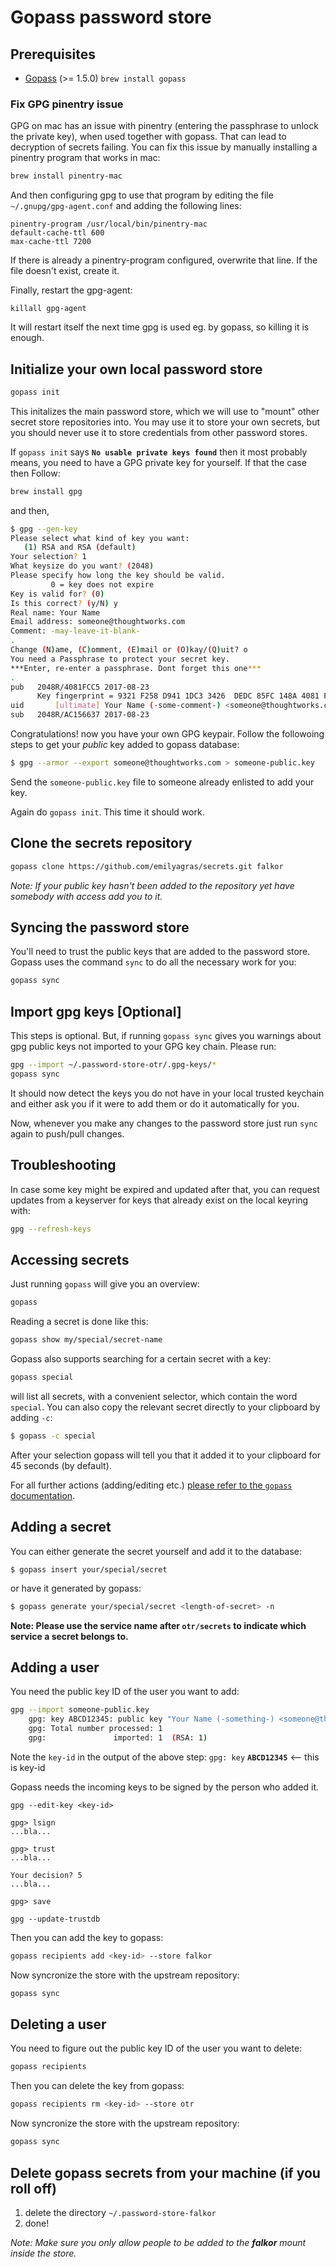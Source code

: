 # Gopass password store

## Prerequisites
- [Gopass](https://github.com/justwatchcom/gopass) (>= 1.5.0)
`brew install gopass`

### Fix GPG pinentry issue

GPG on mac has an issue with pinentry (entering the passphrase to unlock the private key), when used together with gopass. That can lead to decryption of secrets failing.
You can fix this issue by manually installing a pinentry program that works in mac:
```sh
brew install pinentry-mac
```
And then configuring gpg to use that program by editing the file `~/.gnupg/gpg-agent.conf`
and adding the following lines:
```
pinentry-program /usr/local/bin/pinentry-mac
default-cache-ttl 600
max-cache-ttl 7200
```
If there is already a pinentry-program configured, overwrite that line. If the file doesn't exist, create it.

Finally, restart the gpg-agent:
```
killall gpg-agent
```
It will restart itself the next time gpg is used eg. by gopass, so killing it is enough.


## Initialize your own local password store

```sh
gopass init
```

This initalizes the main password store, which we will use to "mount" other secret store repositories into. You may use it to store your own secrets, but you should never use it to store credentials from other password stores.

If `gopass init` says **`No usable private keys found`** then it most probably means, you need to have a GPG private key for yourself. If that the case then Follow:

```sh
brew install gpg
```

and then,

```sh
$ gpg --gen-key
Please select what kind of key you want:
   (1) RSA and RSA (default)
Your selection? 1
What keysize do you want? (2048)
Please specify how long the key should be valid.
         0 = key does not expire
Key is valid for? (0)
Is this correct? (y/N) y
Real name: Your Name
Email address: someone@thoughtworks.com
Comment: -may-leave-it-blank-
.
Change (N)ame, (C)omment, (E)mail or (O)kay/(Q)uit? o
You need a Passphrase to protect your secret key.
***Enter, re-enter a passphrase. Dont forget this one***
.
pub   2048R/4081FCC5 2017-08-23
      Key fingerprint = 9321 F258 D941 1DC3 3426  DEDC 85FC 148A 4081 FCC5
uid       [ultimate] Your Name (-some-comment-) <someone@thoughtworks.com>
sub   2048R/AC156637 2017-08-23
```

Congratulations! now you have your own GPG keypair. Follow the followoing steps to get your _public_ key added to gopass database:

```sh
$ gpg --armor --export someone@thoughtworks.com > someone-public.key
```

Send the `someone-public.key` file to someone already enlisted to add your key.

Again do `gopass init`. This time it should work.

## Clone the secrets repository

```sh
gopass clone https://github.com/emilyagras/secrets.git falkor
```

_Note: If your public key hasn't been added to the repository yet have somebody with access add you to it._

## Syncing the password store

You'll need to trust the public keys that are added to the password store. Gopass uses the command `sync` to do all the necessary work for you:

```sh
gopass sync
```

## Import gpg keys [Optional]

This steps is optional. But, if running `gopass sync` gives you warnings about gpg public keys not imported to your GPG key chain. Please run:

```sh
gpg --import ~/.password-store-otr/.gpg-keys/*
gopass sync
```

It should now detect the keys you do not have in your local trusted keychain and either ask you if it were to add them or do it automatically for you.

Now, whenever you make any changes to the password store just run `sync` again to push/pull changes.

## Troubleshooting

In case some key might be expired and updated after that, you can request updates from a keyserver for keys that already exist on the local keyring with:

```sh
gpg --refresh-keys
```

## Accessing secrets

Just running `gopass` will give you an overview:

```sh
gopass
```

Reading a secret is done like this:

```sh
gopass show my/special/secret-name
```

Gopass also supports searching for a certain secret with a key:

```sh
gopass special
```

will list all secrets, with a convenient selector, which contain the word `special`. You can also copy the relevant secret directly to your clipboard by adding `-c`:

```sh
$ gopass -c special
```

After your selection gopass will tell you that it added it to your clipboard for 45 seconds (by default).

For all further actions (adding/editing etc.) [please refer to the `gopass` documentation](https://github.com/justwatchcom/gopass#standard-features).

## Adding a secret

You can either generate the secret yourself and add it to the database:

```
$ gopass insert your/special/secret
```

or have it generated by gopass:

```sh
$ gopass generate your/special/secret <length-of-secret> -n
```

**Note: Please use the service name after `otr/secrets` to indicate which service a secret belongs to.**

## Adding a user

You need the public key ID of the user you want to add:

```sh
gpg --import someone-public.key
    gpg: key ABCD12345: public key "Your Name (-something-) <someone@thoughtworks.com>" imported
    gpg: Total number processed: 1
    gpg:               imported: 1  (RSA: 1)
```

Note the `key-id` in the output of the above step: `gpg: key` **`ABCD12345`** <-- this is key-id

Gopass needs the incoming keys to be signed by the person who added it.

```
gpg --edit-key <key-id>

gpg> lsign
...bla...

gpg> trust
...bla...

Your decision? 5
...bla...

gpg> save

gpg --update-trustdb
```

Then you can add the key to gopass:

```sh
gopass recipients add <key-id> --store falkor
```

Now syncronize the store with the upstream repository:

```sh
gopass sync
```

## Deleting a user

You need to figure out the  public key ID of the user you want to delete:

```sh
gopass recipients
```

Then you can delete the key from gopass:

```sh
gopass recipients rm <key-id> --store otr
```

Now syncronize the store with the upstream repository:

```sh
gopass sync
```


## Delete gopass secrets from your machine (if you roll off)

1. delete the directory `~/.password-store-falkor`
2. done!


_Note: Make sure you only allow people to be added to the **falkor** mount inside the store._

